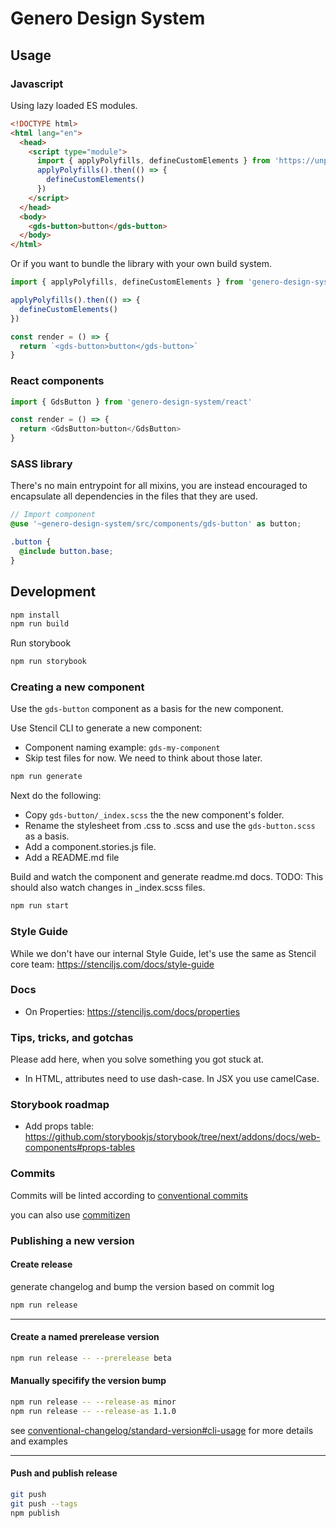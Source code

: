 # Genero Design System

## Usage

### Javascript

Using lazy loaded ES modules.

```html
<!DOCTYPE html>
<html lang="en">
  <head>
    <script type="module">
      import { applyPolyfills, defineCustomElements } from 'https://unpkg.com/genero-design-system/loader/index.mjs'
      applyPolyfills().then(() => {
        defineCustomElements()
      })
    </script>
  </head>
  <body>
    <gds-button>button</gds-button>
  </body>
</html>
```

Or if you want to bundle the library with your own build system.

```js
import { applyPolyfills, defineCustomElements } from 'genero-design-system/loader'

applyPolyfills().then(() => {
  defineCustomElements()
})

const render = () => {
  return `<gds-button>button</gds-button>`
}
```

### React components

```js
import { GdsButton } from 'genero-design-system/react'

const render = () => {
  return <GdsButton>button</GdsButton>
}
```

### SASS library

There's no main entrypoint for all mixins, you are instead encouraged to encapsulate all dependencies in the files that they are used.

```scss
// Import component
@use '~genero-design-system/src/components/gds-button' as button;

.button {
  @include button.base;
}
```

## Development

```sh
npm install
npm run build
```

Run storybook

```sh
npm run storybook
```

### Creating a new component

Use the `gds-button` component as a basis for the new component.

Use Stencil CLI to generate a new component:

- Component naming example: `gds-my-component`
- Skip test files for now. We need to think about those later.

```sh
npm run generate
```

Next do the following:

- Copy `gds-button/_index.scss` the the new component's folder.
- Rename the stylesheet from .css to .scss and use the `gds-button.scss` as a basis.
- Add a component.stories.js file.
- Add a README.md file

Build and watch the component and generate readme.md docs.
TODO: This should also watch changes in \_index.scss files.

```sh
npm run start
```

### Style Guide

While we don't have our internal Style Guide, let's use the same as Stencil core team: https://stenciljs.com/docs/style-guide

### Docs

- On Properties: https://stenciljs.com/docs/properties

### Tips, tricks, and gotchas

Please add here, when you solve something you got stuck at.

- In HTML, attributes need to use dash-case. In JSX you use camelCase.

### Storybook roadmap

- Add props table: https://github.com/storybookjs/storybook/tree/next/addons/docs/web-components#props-tables

### Commits

Commits will be linted according to [conventional commits](https://www.conventionalcommits.org/en/v1.0.0/)

you can also use [commitizen](https://commitizen.github.io/cz-cli/)

### Publishing a new version

#### Create release

generate changelog and bump the version based on commit log

```sh
npm run release
```

---

#### Create a named prerelease version

```sh
npm run release -- --prerelease beta
```

#### Manually specifify the version bump

```sh
npm run release -- --release-as minor
npm run release -- --release-as 1.1.0
```

see [conventional-changelog/standard-version#cli-usage](https://github.com/conventional-changelog/standard-version#cli-usage) for more details and examples

---

#### Push and publish release

```sh
git push
git push --tags
npm publish
```
